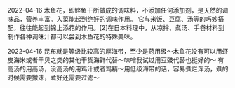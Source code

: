 
2022-04-16
木鱼花，即鲣鱼干所做成的调味料，不添加任何添加剂，是天然的调味品，营养丰富。入菜能起到绝好的调味作用。
它与米饭、豆腐、汤等的巧妙搭配，往往能起到锦上添花的作用。[2]在日本料理中，从凉拌、煮汤、手卷材料到制作各种调味汁都可以尝到木鱼花的特殊美味。

2022-04-16
昆布就是等级比较高的厚海带，至少是药用级～木鱼花没有可以用虾皮海米或者干贝之类的其他干货海鲜代替～味噌我试过用豆豉代替也挺好的～
有高汤的用高汤，没高汤的用鸡汁或者鸡精～用低级海带的话，容易煮烂浑汤，煮的时候需要撇沫，煮好还需要过滤～